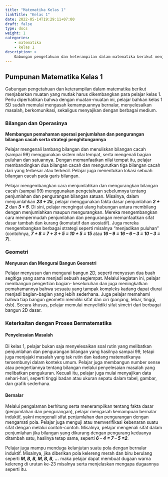 ```yaml
---
title: "Matematika Kelas 1"
linkTitle: "Kelas 1"
date: 2022-05-14T19:29:11+07:00
draft: false
type: docs
weight: 1
categories:
    - matematika
    - kelas 1
description: >
    Gabungan pengetahuan dan keterampilan dalam matematika berikut menjabarkan muatan yang mutlak harus dikembangkan para pelajar kelas Perlu diperhatikan bahwa dengan muatan-muatan ini, pelajar bahkan kelas 1 SD sudah memulai mengasah kemampuannya bernalar, menyelesaikan masalah, berkomunikasi, sekaligus menyajikan dengan berbagai medium.
---
```


## Pumpunan Matematika Kelas 1
Gabungan pengetahuan dan keterampilan dalam matematika berikut menjabarkan muatan yang mutlak harus dikembangkan para pelajar kelas 1. Perlu diperhatikan bahwa dengan muatan-muatan ini, pelajar bahkan kelas 1 SD sudah memulai mengasah kemampuannya bernalar, menyelesaikan masalah, berkomunikasi, sekaligus menyajikan dengan berbagai medium.

### Bilangan dan Operasinya
**Membangun pemahaman operasi penjumlahan dan pengurangan bilangan cacah serta strategi penghitungannya**

Pelajar mengenali lambang bilangan dan menuliskan bilangan cacah (sampai 99) menggunakan sistem nilai tempat, serta mengenali bagian puluhan dan satuannya. Dengan memanfaatkan nilai tempat itu, pelajar membandingkan dua bilangan cacah dan mengurutkan tiga bilangan cacah dari yang terbesar atau terkecil. Pelajar juga menentukan lokasi sebuah bilangan cacah pada garis bilangan.

Pelajar mengembangkan cara menjumlahkan dan mengurangkan bilangan cacah (sampai 99) menggunakan pengetahuan sebelumnya tentang penjumlahan dan pengurangan bilangan satuan. Misalnya, dalam menjumlahkan ***23 + 25***, pelajar menggunakan fakta dasar penjumlahan ***2 + 2*** dan ***3 + 5***. Di sini, pelajar mengingat ulang hubungan antara membilang dengan menjumlahkan maupun mengurangkan. Mereka mengembangkan cara mempermudah penjumlahan dan pengurangan memanfaatkan sifat dasar tambah dan kurang (komutatif dan asosiatif). Juga mereka mengembangkan berbagai strategi seperti misalnya “menjadikan puluhan” (contohnya, ***7 + 8 = 7 + 3 + 5 = 10 + 5 = 15*** atau ***16 – 9 = 16 – 6 – 3 = 10 – 3 = 7***).

### Geometri
**Menyusun dan Mengurai Bangun Geometri**

Pelajar menyusun dan mengurai bangun 2D, seperti menyusun dua buah segitiga yang sama menjadi sebuah segiempat. Melalui kegiatan ini, pelajar membangun pengertian bagian- keseluruhan dan juga meningkatkan pemahamannya bahwa sesuatu yang tampak kompleks kadang dapat diurai menjadi bagian-bagian yang lebih sederhana. Juga pelajar memahami bahwa tiap bangun geometri memiliki sifat dan ciri (panjang, lebar, tinggi, dsb). Secara khusus, pelajar memulai menyelidiki sifat simetri dari berbagai bangun 2D dasar.

### Keterkaitan dengan Proses Bermatematika
#### Penyelesaian Masalah
Di kelas 1, pelajar bukan saja menyelesaikan soal rutin yang melibatkan penjumlahan dan pengurangan bilangan yang hasilnya sampai 99, tetapi juga menjajaki masalah yang tak rutin dan kadang matematikanya tersembunyi dalam konteks umum. Pelajar juga membangun number sense atau pengertiannya tentang bilangan melalui penyelesaian masalah yang melibatkan pengukuran. Kecuali itu, pelajar juga mulai menyajikan data sehari-hari, seperti tinggi badan atau ukuran sepatu dalam tabel, gambar, dan grafik sederhana.
#### Bernalar
Melalui pengalaman berhitung serta menerampilkan tentang fakta dasar (penjumlahan dan pengurangan), pelajar mengasah kemampuan bernalar induktif, yakni mengenali sifat penjumlahan dan pengurangan dengan mengamati pola. Pelajar juga menguji atau memverifikasi kebenaran suatu sifat dengan melalui contoh-contoh. Misalnya, pelajar mengenali sifat dalam penjumlahan jika bilangan yang dikurang dengan pengurang keduanya ditambah satu, hasilnya tetap sama, seperti ***6 – 4 = 7 – 5 =2***.

Pelajar juga mampu menduga kelanjutan suatu pola dengan bernalar induktif. Misalnya, jika diberikan pola kelereng merah dan biru berulang seperti ***M, B, B, M, B, B, ...*** maka pelajar dapat membuat dugaan warna kelereng di urutan ke-23 misalnya serta menjelaskan mengapa dugaannya seperti itu.
